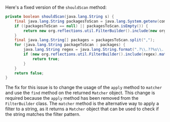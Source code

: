Here's a fixed version of the `shouldScan` method:

```java
private boolean shouldScan(java.lang.String s) {
    final java.lang.String packagesToScan = java.lang.System.getenv(com.thoughtworks.gauge.GaugeConstant.PACKAGE_TO_SCAN);
    if ((packagesToScan == null) || packagesToScan.isEmpty()) {
        return new org.reflections.util.FilterBuilder().include(new org.reflections.util.ClasspathHelper().forClassLoader()).matcher(s).find();
    }
    final java.lang.String[] packages = packagesToScan.split(",");
    for (java.lang.String packageToScan : packages) {
        java.lang.String regex = java.lang.String.format(".?\\.??%s\\..+\\.class", packageToScan);
        if (new org.reflections.util.FilterBuilder().include(regex).matcher(s).find()) {
            return true;
        }
    }
    return false;
}
```

The fix for this issue is to change the usage of the `apply` method to `matcher` and use the `find` method on the returned `Matcher` object. This change is required because the `apply` method has been removed from the `FilterBuilder` class. The `matcher` method is the alternative way to apply a filter to a string, as it returns a `Matcher` object that can be used to check if the string matches the filter pattern.